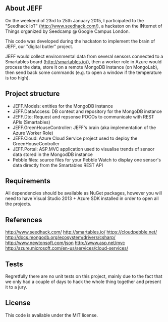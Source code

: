 ## About JEFF

On the weekend of 23rd to 25th January 2015, I participated to the "Seedhack IoT" (http://www.seedhack.com/), a hackaton on the INternet of Things organized by Seedcamp @ Google Campus London.

This code was developed during the hackaton to implement the brain of JEFF, our "digital butler" project.

JEFF would collect environmental data from several sensors connected to a Smartables board (http://smartables.io/), then a worker role in Azure would process the data, store it on a remote MongoDB instance (on MongoLab), then send back some commands (e.g. to open a window if the temperature is too high).

## Project structure

- JEFF.Models: entities for the MongoDB instance
- JEFF.DataAccess: DB context and repository for the MongoDB instance
- JEFF.Dto: Request and repsonse POCOs to communicate with REST APIs (Smartables)
- JEFF.GreenHouseController: JEFF's brain (aka implementation of the Azure Worker Role)
- JEFF.Cloud: Azure Cloud Service project used to deploy the GreenHouseController
- JEFF.Portal: ASP.MVC application used to visualise trends of sensor data stored in the MongodDB instance
- Pebble files: source files for your Pebble Watch to display one sensor's data directly from the Smartables REST API

## Requirements

All dependencies should be available as NuGet packages, however you will need to have Visual Studio 2013 + Azure SDK installed in order to open all the projects.

## References

http://www.seedhack.com/
http://smartables.io/
https://cloudpebble.net/
http://docs.mongodb.org/ecosystem/drivers/csharp/
http://www.newtonsoft.com/json
http://www.asp.net/mvc
http://azure.microsoft.com/en-us/services/cloud-services/

## Tests

Regretfully there are no unit tests on this project, mainly due to the fact that we only had a couple of days to hack the whole thing together and present it to a jury.

## License

This code is available under the MIT license.